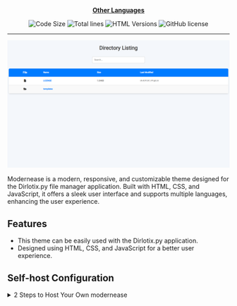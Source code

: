 <div align="center">

[**Other Languages**](.github/README/)

</div>

<p align="center">
  <img src="https://img.shields.io/github/languages/code-size/robonamari/modernease?style=flat" alt="Code Size">
  <img src="https://tokei.rs/b1/github/robonamari/modernease?style=flat" alt="Total lines">
  <img src="https://img.shields.io/badge/HTML-%5E5-blue" alt="HTML Versions">
  <img src="https://img.shields.io/github/license/robonamari/modernease" alt="GitHub license">
</p>

---

<img src="/.github/banner.png" alt="banner">

Modernease is a modern, responsive, and customizable theme designed for the Dirlotix.py file manager application. Built with HTML, CSS, and JavaScript, it offers a sleek user interface and supports multiple languages, enhancing the user experience.

## Features

- This theme can be easily used with the Dirlotix.py application.
- Designed using HTML, CSS, and JavaScript for a better user experience.

## Self-host Configuration

<details>
<summary>2 Steps to Host Your Own modernease</summary>

### 1. Download the Theme Files

To download the latest version of the plugin, visit the GitHub releases page:
🔗 [GitHub Releases](https://github.com/robonamari/modernease/releases)

### 2. Replacing the templates Folder

Delete the current templates folder completely, then copy the templates folder from the modernease theme package into the same location.

### All Done!

Your plugin should now be fully set up and ready to use!

</details>
